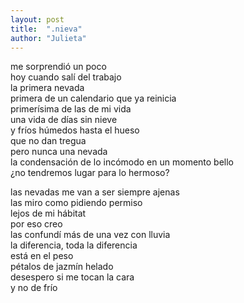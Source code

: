 ```yaml
---
layout: post
title:  ".nieva"
author: "Julieta"
---
```


me sorprendió un poco    
hoy cuando salí del trabajo    
la primera nevada    
primera de un calendario que ya reinicia    
primerísima de las de mi vida    
una vida de días sin nieve    
y fríos húmedos hasta el hueso    
que no dan tregua    
pero nunca una nevada    
la condensación de lo incómodo en un momento bello    
¿no tendremos lugar para lo hermoso?

las nevadas me van a ser siempre ajenas    
las miro como pidiendo permiso    
lejos de mi hábitat    
por eso creo    
las confundí más de una vez con lluvia    
la diferencia, toda la diferencia    
está en el peso    
pétalos de jazmín helado    
desespero si me tocan la cara    
y no de frío
